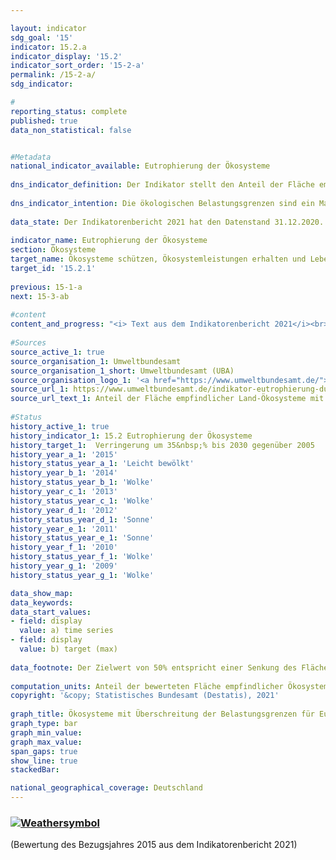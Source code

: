 ```yaml
---

layout: indicator    
sdg_goal: '15'    
indicator: 15.2.a    
indicator_display: '15.2'    
indicator_sort_order: '15-2-a'    
permalink: /15-2-a/    
sdg_indicator:     

#    
reporting_status: complete    
published: true    
data_non_statistical: false    


#Metadata    
national_indicator_available: Eutrophierung der Ökosysteme    
    
dns_indicator_definition: Der Indikator stellt den Anteil der Fläche empfindlicher Ökosysteme dar, bei der die ökologischen Belastungsgrenzen (Critical Loads) durch atmosphärische Stickstoffeinträge überschritten wurden, gemessen an der gesamten bewerteten Fläche empfindlicher Ökosysteme.    
    
dns_indicator_intention: Die ökologischen Belastungsgrenzen sind ein Maß für die Empfindlichkeit eines Ökosystems gegenüber dem Eintrag eines Schadstoffs. Liegen die Einträge von Luftschadstoffen unter diesen Critical Loads, ist nach heutigem Stand des Wissens nicht mit schädlichen Wirkungen auf Struktur und Funktion eines Ökosystems zu rechnen. Fast die Hälfte aller Farn- und Blütenpflanzen, die in Deutschland in der Roten Liste aufgeführt werden, sind durch Nährstoffeinträge gefährdet. Bis zum Jahr 2030 soll der Flächenanteil mit erhöhtem Stickstoffeintrag um 35&nbsp;% gegenüber 2005 reduziert werden. Dies entspricht einer Senkung auf 50&nbsp;% der bewerteten Fläche empfindlicher Ökosysteme.    
    
data_state: Der Indikatorenbericht 2021 hat den Datenstand 31.12.2020. Die Daten auf der DNS-Online Plattform werden regelmäßig aktualisiert, sodass online aktuellere Daten verfügbar sein können als im Indikatorenbericht 2021 veröffentlicht.    
    
indicator_name: Eutrophierung der Ökosysteme    
section: Ökosysteme    
target_name: Ökosysteme schützen, Ökosystemleistungen erhalten und Lebensräume bewahren    
target_id: '15.2.1'    
    
previous: 15-1-a    
next: 15-3-ab    
    
#content    
content_and_progress: "<i> Text aus dem Indikatorenbericht 2021</i><br><br>Stickstoff, der gebunden in Ammoniak und Stickoxiden in die Atmosphäre gelangt, kann gasförmig, in Regen gelöst oder als Bestandteil des Feinstaubs in Ökosysteme eingetragen werden. Die Emissionen von Ammoniak und Stickoxiden werden als Teil des Indikators [3.2.a](https://sustainabledevelopment-deutschland.github.io/3-2-a/) „Emissionen von Luftschadstoffen“ dargestellt und deren Entwicklung beeinflusst direkt die Eutrophierung der Ökosysteme. Als empfindliche Ökosysteme, die in die Berechnung des Indikators eingehen, werden Wälder, natürliches Grünland, Moore, Sümpfe und Heiden betrachtet.<br><br>Durch einen übermäßigen Eintrag von Stickstoffverbindungen aus der Luft in Land-Ökosysteme können Nährstoffungleichgewichte entstehen. In Folge des geänderten Nährstoffangebots ändert sich zum Beispiel die Artenzusammensetzung: Organismen, die stickstoffarme Standorte bevorzugen, werden zugunsten stickstoffliebender Arten verdrängt. Außerdem können viele Pflanzen durch die Veränderung der Nährstoff-Verfügbarkeit anfälliger gegenüber Frost, Dürre und Schädlingen werden. Auswirkungen eines übermäßigen Stickstoffeintrages treten oft erst einige Jahre später auf. Ebenso sind positive Effekte aufgrund geminderten Eintrages erst nach längerer Zeit zu erkennen.<br><br>Zur Bewertung der Stickstoffeinträge werden ökosystemspezifische Belastungsgrenzen ermittelt, bei deren Einhaltung nach heutigem Wissensstand Strukturen und Funktionen sowie die Artengemeinschaften eines Ökosystems geschützt sind. Insgesamt werden auf diese Weise etwa elf Millionen Hektar, das heißt nahezu ein Drittel der Fläche Deutschlands, bewertet.<br><br>Im Jahr 2015 wurden in Deutschland auf 68&nbsp;% der Fläche aller bewerteten empfindlichen Ökosysteme die Belastungsgrenzen für schädlichen Stickstoffeintrag überschritten. Besonders hoch sind hier Überschreitungen in Teilen Norddeutschlands, da hier durch die Landwirtschaft große Mengen reaktiver Stickstoffverbindungen freigesetzt werden.<br><br>Zwischen 2005 und 2011 konnte der Anteil der Flächen, auf denen die Belastungsgrenzen für Stickstoff überschritten wurden, um 9 Prozentpunkte gesenkt werden. In den zwei Folgejahren stieg der Indikator wieder leicht an, um bis zum Jahr 2015 wieder auf den Wert des Jahres 2011 zu sinken. Somit hat sich der Anteil der Flächen, auf denen die Belastungsgrenzen für Stickstoff überschritten wurden seit dem Jahr 2011 nicht weiter verringert.<br><br>Die Berechnung des Indikators wird vom Umweltbundesamt (UBA) vorgenommen und basiert auf zwei Datensätzen. Der erste Datensatz ist der Critical-Load-Datensatz, der vom UBA für die internationale Berichterstattung im Rahmen der Genfer Luftreinhaltekonvention (CLRTAP) bereitgestellt wird. Grundlagen zur Ermittlung dieses Datensatzes sind unter anderem die Bodenübersichtskarte Deutschlands, die Karte der jährlichen mittleren Sickerwasserrate in den Boden, die Karte der Landnutzungsverteilung sowie Klimadaten Deutschlands. Der zweite Datensatz beinhaltet eine Zeitreihe der Stickstoffeinträge in Deutschland und wurde im Rahmen des PINETI III-Projektes (Pollutant INput and EcosysTem Impact) berechnet."    
    
#Sources    
source_active_1: true                    
source_organisation_1: Umweltbundesamt                    
source_organisation_1_short: Umweltbundesamt (UBA)                    
source_organisation_logo_1: '<a href="https://www.umweltbundesamt.de/"><img src="https://g205sdgs.github.io/sdg-indicators/public/logos/uba.png" alt=" Umweltbundesamt (UBA)" title="Klicken Sie hier um zu der Homepage der Organisation zu gelangen" style="border: transparent"/></a>'                    
source_url_1: https://www.umweltbundesamt.de/indikator-eutrophierung-durch-stickstoff                        
source_url_text_1: Anteil der Fläche empfindlicher Land-Ökosysteme mit Überschreitung der Belastungsgrenzen für Eutrophierung                        
    
#Status    
history_active_1: true
history_indicator_1: 15.2 Eutrophierung der Ökosysteme
history_target_1:  Verringerung um 35&nbsp;% bis 2030 gegenüber 2005
history_year_a_1: '2015'                            
history_status_year_a_1: 'Leicht bewölkt'
history_year_b_1: '2014'                            
history_status_year_b_1: 'Wolke'
history_year_c_1: '2013'                            
history_status_year_c_1: 'Wolke'
history_year_d_1: '2012'                            
history_status_year_d_1: 'Sonne'
history_year_e_1: '2011'                            
history_status_year_e_1: 'Sonne'
history_year_f_1: '2010'                            
history_status_year_f_1: 'Wolke'
history_year_g_1: '2009'                            
history_status_year_g_1: 'Wolke'    

data_show_map:     
data_keywords:    
data_start_values:     
- field: display
  value: a) time series
- field: display
  value: b) target (max)
    
data_footnote: Der Zielwert von 50% entspricht einer Senkung des Flächenanteils um 35% gegenüber 2005.    
    
computation_units: Anteil der bewerteten Fläche empfindlicher Ökosysteme, in&nbsp;%    
copyright: '&copy; Statistisches Bundesamt (Destatis), 2021'
    
graph_title: Ökosysteme mit Überschreitung der Belastungsgrenzen für Eutrophierung durch Stickstoffeinträge    
graph_type: bar    
graph_min_value:     
graph_max_value:     
span_gaps: true    
show_line: true    
stackedBar:     

national_geographical_coverage: Deutschland    
---    
```

<div>
  <div class="my-header">
    <h3>
      <a href="https://sustainabledevelopment-deutschland.github.io/status/"><img src="https://g205sdgs.github.io/sdg-indicators/public/Wettersymbole/Leicht bewölkt.png" title="Bei Fortsetzung der Entwicklung würde das Ziel voraussichtlich um mindestens 5&nbsp;%, aber maximal um 20&nbsp;% der Differenz zwischen Zielwert und aktuellem Wert verfehlt" alt="Weathersymbol" />
      </a>
    </h3>
  </div>
  <div class="my-header-note">
    <span> (Bewertung des Bezugsjahres 2015 aus dem Indikatorenbericht 2021)</span>
  </div>
</div>